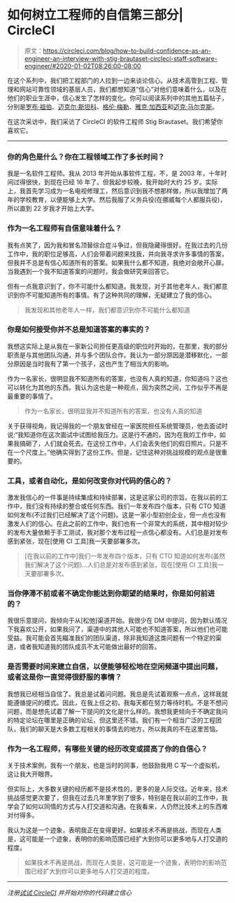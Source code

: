 # 如何树立工程师的自信第三部分| CircleCI

> 原文：<https://circleci.com/blog/how-to-build-confidence-as-an-engineer-an-interview-with-stig-brautaset-circleci-staff-software-engineer/#2020-01-02T08:26:00-08:00>

在这个系列中，我们把工程部门的人拉到一边来谈论信心。从技术高管到工程、管理和网站可靠性领域的基层人员，我们都想知道“信心”对他们意味着什么，以及在他们的职业生涯中，信心发生了怎样的变化。你可以阅读系列中的其他五篇帖子，分别是[罗布·祖伯](https://circleci.com/blog/how-to-build-confidence-as-an-engineer-an-interview-with-rob-zuber-circleci-cto/)、[迈克尔·斯坦科](https://circleci.com/blog/how-to-build-confidence-as-an-engineer-an-interview-with-michael-stahnke-circleci-vp-of-platform/)、[格伦·梅勒](https://circleci.com/blog/how-to-build-confidence-as-an-engineer-an-interview-with-glen-mailer-circleci-staff-software-engineer/)、[雅克·加西亚](https://circleci.com/blog/how-to-build-confidence-as-an-engineer-an-interview-with-jacque-garcia-circleci-software-engineer/)和[迈克·马尔克斯](https://circleci.com/blog/how-to-build-confidence-as-an-engineer-an-interview-with-mike-marquez-circleci-senior-release-engineer/)。

在这次采访中，我们采访了 CircleCI 的软件工程师 Stig Brautaset。我们希望你喜欢它。

* * *

### 你的角色是什么？你在工程领域工作了多长时间？

我是一名软件工程师。我从 2013 年开始从事软件工程，不，是 2003 年，十年时间过得很快，到现在已经 16 年了。但我起步较晚，我开始时大约 25 岁。实际上，我首先学习成为一名电视修理工，然后意识到我不想那样做，所以我增加了两年的学校教育，以便能够上大学。然后我服了义务兵役(在挪威每个人都服兵役)，所以直到 22 岁我才开始上大学。

### 作为一名工程师有自信意味着什么？

我有点笑了，因为我和冒名顶替综合症斗争过，但我隐藏得很好。在我过去的几份工作中，我的职位足够高，人们会带着问题来找我，并向我寻求许多事情的答案，但我并不总是有信心知道所有的答案。如果我什么都不知道，我绝对会敞开心扉。当我遇到一个我不知道答案的问题时，我会做研究来回答它。

但有一点我意识到了，你不可能什么都知道。我发现，对于其他老年人，我们都意识到你不可能知道所有的事情。有了这种共同的理解，无疑建立了我的信心。

> 我发现和其他老年人一样，我们都意识到你不可能什么都知道

### 你是如何接受你并不总是知道答案的事实的？

我想这实际上是从我在一家新公司担任更高级的职位时开始的，在那里，我的部分职责是与其他团队沟通，并与多个团队合作。我认为一部分原因是潜移默化，一部分原因是当时我有了第一个孩子，这也产生了相当大的影响。

作为一名家长，很明显我不知道所有的答案，也没有人真的知道，你知道吗？这也可以转化为其他的东西。我认为这也是一种观点，因为突然之间，工作似乎不再是最重要的事情了。

> 作为一名家长，很明显我并不知道所有的答案，也没有人真的知道

关于获得视角，我记得我的一个朋友曾经在一家医院担任系统管理员，他去面试时说:“我知道你在这次面试中试图给我压力。这是行不通的，因为在我的工作中，如果我搞砸了，人们就会死去。在这份工作中，人们会丢失他们的假日照片。只是不在一个尺度上。”他确实得到了这份工作。但是，记住这种对挑战规模的观点是很重要的。

### 工具，或者自动化，是如何改变你对代码的信心的？

激发我信心的一件事是持续集成和持续部署，这是这家公司的宗旨。在我以前的工作中，我们没有持续的整合或任何东西。我们一年发布四个版本，只有 CTO 知道如何发布(不过我们已经解决了这个问题)。这是一家小型初创企业，但一点也没有激发人们的信心。在此之前的工作中，我们也有一个非常大的系统，其中相对较少的发布大量依赖于手工测试，我对那个发布过程一点信心都没有。人们总是对发布感到紧张，现在[使用 CI 工具]我一天要部署多次。

> [在我以前的工作中]我们一年发布四个版本，只有 CTO 知道如何发布(虽然我们解决了这个问题)…人们总是对发布感到紧张，现在[使用 CI 工具]我一天要部署多次。

### 当你停滞不前或者不确定你能达到你期望的结果时，你是如何前进的？

我很乐意提问，我倾向于从[松弛]渠道开始。我很少在 DM 中提问，因为默认情况下我喜欢公开，如果我问了，渠道中的其他人可能也不知道答案，所以他们也可能受益。我可能会首先瞄准我们的团队渠道，除非我知道这类问题有一个特定的渠道，或者我知道我的团队成员不太可能做出最好的回答。

### 是否需要时间来建立自信，以便能够轻松地在空闲频道中提出问题，或者这是你一直觉得很舒服的事情？

我想我已经相当自信了。我总是试着问问题。我总是先试着观察一点点，这样我就能遵循提问的模式。因此，在我上任之初，我每天都在努力等待时机。不是不想问问题，而是想先试着了解一下提问的文化是什么样的。我想我更倾向于不确定我问的特定论坛在哪里是正确的论坛，但这里还不错。我们有一个相当广泛的工程团队，我们的聊天是大多数工程相关的事情去的地方，所以我真的不在这里苦恼。

### 作为一名工程师，有哪些关键的经历改变或提高了你的自信心？

关于技术案例，我有一个朋友，也是当时的同事，他鼓励我用 C 写一个虚拟机，这让我大开眼界。

但实际上，大多数关键的经历都不是技术性的，更多的是人际交往。近年来，技术挑战感觉更次要了，但我在过去几年里学到了很多，特别是在我以前的工作中，我学会了如何以同情的方式与人打交道和沟通。在我看来，人仍然比技术上的东西难对付得多。

我认为这是一个迹象，表明我正在变得更好。如果技术不再是挑战，而现在人类是，这可能是一个迹象，表明你的影响范围已经扩大到你可以更多地与人打交道的程度。

> 如果技术不再是挑战，而现在人类是，这可能是一个迹象，表明你的影响范围已经扩大到你可以更多地与人打交道的程度。

* * *

*注册[试试 CircleCI](https://circleci.com/signup/) 并开始对你的代码建立信心*
